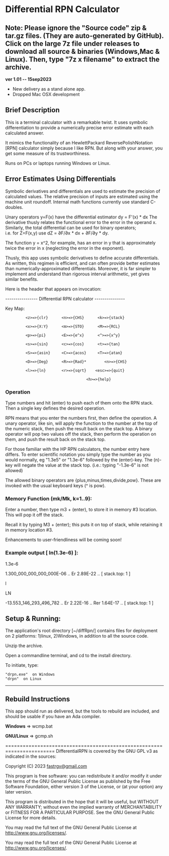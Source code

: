 # Differential RPN Calculator


## Note: Please ignore the "Source code" zip & tar.gz files. (They are auto-generated by GitHub). Click on the large 7z file under releases to download all source & binaries (Windows,Mac & Linux). Then, type "7z x filename" to extract the archive. 



**ver 1.01 -- 15sep2023**

* New delivery as a stand alone app.
* Dropped Mac OSX development



## Brief Description

This is a terminal calculator with a remarkable twist.
It uses symbolic differentiation to provide a numerically 
precise error estimate with each calculated answer.

It mimics the functionality of an HewlettPackard ReversePolishNotation 
[RPN] calculator simply because I like RPN.  But along with your answer, 
you get some measure of its trustworthiness.

Runs on PCs or laptops running Windows or Linux. 


## Error Estimates Using Differentials

Symbolic derivatives and differentials are used
to estimate the precision of calculated values.  The
relative precision of inputs are estimated using the
machine unit roundoff.  Internal math functions 
currently use standard C-doubles.  

Unary operators y=F(x) have the differential estimator 
	dy = F'(x) * dx
The derivative thusly relates the functional error to the 
error in the operand x.  Similarly, the total differential 
can be used for binary operators;  
	i.e. for Z=F(x,y)  use dZ = ∂F/∂x * dx + ∂F/∂y * dy. 

The function y = x^2, for example, has an error in y that is 
approximately twice the error in x (neglecting the error
in the exponent).

Thusly, this app uses symbolic derivatives to define 
accurate differentials.  As written, this regimen is 
efficient, and can often provide better estimates than 
numerically-approximated differentials.  Moreover, it
is far simpler to implement and understand than rigorous
interval arithmetic, yet gives similar benefits.






Here is the header that appears on invocation:
	
---------------- Differential RPN calculator ---------------

Key Map:

             <z>=>{clr}      <n>=>{CHS}      <k>=>{stack}

             <x>=>{X:Y}      <m>=>{STO}      <M>=>{RCL}

             <p>=>{pi}       <E>=>{e^x}      <^>=>{x^y}

             <s>=>{sin}      <c>=>{cos}      <t>=>{tan}

             <S>=>{asin}     <C>=>{acos}     <T>=>{atan}

             <D>=>{Deg}      <R>=>{Rad}*		<n>=>{CHS}

             <l>=>{ln}       <r>=>{sqrt}    <esc>=>{quit} 

				 						<h>=>{help}



### Operation

Type numbers and hit (enter) to push each of them onto the RPN stack.  Then a single key defines the desired operation.

RPN means that you enter the numbers first, then define the operation.  A unary operator, like sin, will apply the function to the number at the top of the numeric stack, then push the result back on the stack top.  A binary operator will pop two values off the stack, then perform the operation on them, and push the result back on the stack top.

For those familiar with the HP RPN calculators, the number entry here differs.  To enter scientific notation you simply type the number as you would normally, eg "1.3e5" or "1.3e-6" followed by the (enter)-key.  The (n)-key will negate the value at the stack top. (i.e.: typing "-1.3e-6" is not allowed)

The allowed binary operators are {plus,minus,times,divide,pow}.  These are invoked with the usual keyboard keys (^ is pow).

### Memory Function (mk/Mk, k=1..9):

Enter a number, then type m3 + (enter), to store it in memory #3 location.  This will pop it off the stack.

Recall it by typing M3 + (enter);  this puts it on top of stack, while retaining it in memory location #3.

Enhancements to user-friendliness will be coming soon!


### Example output [ ln(1.3e-6) ]:


1.3e-6

1.300_000_000_000_000E-06 .. Er 2.89E-22 .. [ stack.top: 1 ]

l

 LN 
 
-13.553_146_293_496_782 .. Er 2.22E-16 .. Rer 1.64E-17 .. [ stack.top: 1 ]




## Setup & Running:
The application's root directory [~/diffRpn/] contains files for deployment on 2 platforms:  1)linux, 2)Windows, in addition to all the source code.

Unzip the archive.

Open a commandline terminal, and cd to the install directory.

To initiate, type:

	"drpn.exe"	on Windows
	"drpn"	on Linux




--------------------------------------------------------------------------

## Rebuild Instructions

This app should run as delivered, but the tools to rebuild are included, and should be usable if you have an Ada compiler.

**Windows** => wcmp.bat

**GNU/Linux** => gcmp.sh


=======================================================================
DifferentialRPN is covered by the GNU GPL v3 as indicated in the sources:

 Copyright (C) 2023  fastrgv@gmail.com

 This program is free software: you can redistribute it and/or modify
 it under the terms of the GNU General Public License as published by
 the Free Software Foundation, either version 3 of the License, or
 (at your option) any later version.

 This program is distributed in the hope that it will be useful,
 but WITHOUT ANY WARRANTY; without even the implied warranty of
 MERCHANTABILITY or FITNESS FOR A PARTICULAR PURPOSE.  See the
 GNU General Public License for more details.

 You may read the full text of the GNU General Public License
 at <http://www.gnu.org/licenses/>.




 You may read the full text of the GNU General Public License
 at <http://www.gnu.org/licenses/>.


